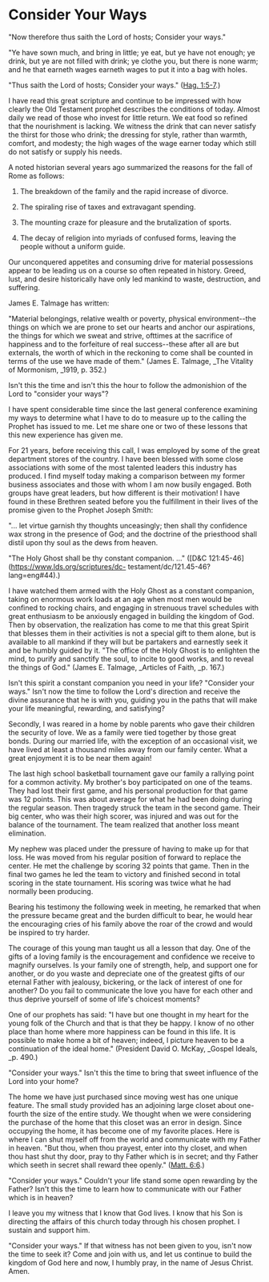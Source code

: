 # Consider Your Ways

"Now therefore thus saith the Lord of hosts; Consider your ways."

"Ye have sown much, and bring in little; ye eat, but ye have not enough; ye
drink, but ye are not filled with drink; ye clothe you, but there is none
warm; and he that earneth wages earneth wages to put it into a bag with holes.

"Thus saith the Lord of hosts; Consider your ways." ([Hag.
1:5-7](https://www.lds.org/scriptures/ot/hag/1.5-7?lang=eng#4).)

I have read this great scripture and continue to be impressed with how clearly
the Old Testament prophet describes the conditions of today. Almost daily we
read of those who invest for little return. We eat food so refined that the
nourishment is lacking. We witness the drink that can never satisfy the thirst
for those who drink; the dressing for style, rather than warmth, comfort, and
modesty; the high wages of the wage earner today which still do not satisfy or
supply his needs.

A noted historian several years ago summarized the reasons for the fall of
Rome as follows:

  1. The breakdown of the family and the rapid increase of divorce.

  2. The spiraling rise of taxes and extravagant spending.

  3. The mounting craze for pleasure and the brutalization of sports.

  4. The decay of religion into myriads of confused forms, leaving the people without a uniform guide.

Our unconquered appetites and consuming drive for material possessions appear
to be leading us on a course so often repeated in history. Greed, lust, and
desire historically have only led mankind to waste, destruction, and
suffering.

James E. Talmage has written:

"Material belongings, relative wealth or poverty, physical environment--the
things on which we are prone to set our hearts and anchor our aspirations, the
things for which we sweat and strive, ofttimes at the sacrifice of happiness
and to the forfeiture of real success--these after all are but externals, the
worth of which in the reckoning to come shall be counted in terms of the use
we have made of them." (James E. Talmage, _The Vitality of Mormonism, _1919,
p. 352.)

Isn't this the time and isn't this the hour to follow the admonishion of the
Lord to "consider your ways"?

I have spent considerable time since the last general conference examining my
ways to determine what I have to do to measure up to the calling the Prophet
has issued to me. Let me share one or two of these lessons that this new
experience has given me.

For 21 years, before receiving this call, I was employed by some of the great
department stores of the country. I have been blessed with some close
associations with some of the most talented leaders this industry has
produced. I find myself today making a comparison between my former business
associates and those with whom I am now busily engaged. Both groups have great
leaders, but how different is their motivation! I have found in these Brethren
seated before you the fulfillment in their lives of the promise given to the
Prophet Joseph Smith:

"... let virtue garnish thy thoughts unceasingly; then shall thy confidence wax
strong in the presence of God; and the doctrine of the priesthood shall distil
upon thy soul as the dews from heaven.

"The Holy Ghost shall be thy constant companion. ..." ([D&amp;C
121:45-46](https://www.lds.org/scriptures/dc-
testament/dc/121.45-46?lang=eng#44).)

I have watched them armed with the Holy Ghost as a constant companion, taking
on enormous work loads at an age when most men would be confined to rocking
chairs, and engaging in strenuous travel schedules with great enthusiasm to be
anxiously engaged in building the kingdom of God. Then by observation, the
realization has come to me that this great Spirit that blesses them in their
activities is not a special gift to them alone, but is available to all
mankind if they will but be partakers and earnestly seek it and be humbly
guided by it. "The office of the Holy Ghost is to enlighten the mind, to
purify and sanctify the soul, to incite to good works, and to reveal the
things of God." (James E. Talmage, _Articles of Faith, _p. 167.)

Isn't this spirit a constant companion you need in your life? "Consider your
ways." Isn't now the time to follow the Lord's direction and receive the
divine assurance that he is with you, guiding you in the paths that will make
your life meaningful, rewarding, and satisfying?

Secondly, I was reared in a home by noble parents who gave their children the
security of love. We as a family were tied together by those great bonds.
During our married life, with the exception of an occasional visit, we have
lived at least a thousand miles away from our family center. What a great
enjoyment it is to be near them again!

The last high school basketball tournament gave our family a rallying point
for a common activity. My brother's boy participated on one of the teams. They
had lost their first game, and his personal production for that game was 12
points. This was about average for what he had been doing during the regular
season. Then tragedy struck the team in the second game. Their big center, who
was their high scorer, was injured and was out for the balance of the
tournament. The team realized that another loss meant elimination.

My nephew was placed under the pressure of having to make up for that loss. He
was moved from his regular position of forward to replace the center. He met
the challenge by scoring 32 points that game. Then in the final two games he
led the team to victory and finished second in total scoring in the state
tournament. His scoring was twice what he had normally been producing.

Bearing his testimony the following week in meeting, he remarked that when the
pressure became great and the burden difficult to bear, he would hear the
encouraging cries of his family above the roar of the crowd and would be
inspired to try harder.

The courage of this young man taught us all a lesson that day. One of the
gifts of a loving family is the encouragement and confidence we receive to
magnify ourselves. Is your family one of strength, help, and support one for
another, or do you waste and depreciate one of the greatest gifts of our
eternal Father with jealousy, bickering, or the lack of interest of one for
another? Do you fail to communicate the love you have for each other and thus
deprive yourself of some of life's choicest moments?

One of our prophets has said: "I have but one thought in my heart for the
young folk of the Church and that is that they be happy. I know of no other
place than home where more happiness can be found in this life. It is possible
to make home a bit of heaven; indeed, I picture heaven to be a continuation of
the ideal home." (President David O. McKay, _Gospel Ideals, _p. 490.)

"Consider your ways." Isn't this the time to bring that sweet influence of the
Lord into your home?

The home we have just purchased since moving west has one unique feature. The
small study provided has an adjoining large closet about one-fourth the size
of the entire study. We thought when we were considering the purchase of the
home that this closet was an error in design. Since occupying the home, it has
become one of my favorite places. Here is where I can shut myself off from the
world and communicate with my Father in heaven. "But thou, when thou prayest,
enter into thy closet, and when thou hast shut thy door, pray to thy Father
which is in secret; and thy Father which seeth in secret shall reward thee
openly." ([Matt. 6:6](https://www.lds.org/scriptures/nt/matt/6.6?lang=eng#5).)

"Consider your ways." Couldn't your life stand some open rewarding by the
Father? Isn't this the time to learn how to communicate with our Father which
is in heaven?

I leave you my witness that I know that God lives. I know that his Son is
directing the affairs of this church today through his chosen prophet. I
sustain and support him.

"Consider your ways." If that witness has not been given to you, isn't now the
time to seek it? Come and join with us, and let us continue to build the
kingdom of God here and now, I humbly pray, in the name of Jesus Christ. Amen.


